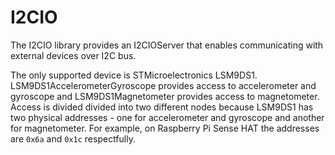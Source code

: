 # I2CIO

The I2CIO library provides an I2CIOServer that enables communicating with external devices over I2C bus.

The only supported device is STMicroelectronics LSM9DS1. LSM9DS1AccelerometerGyroscope provides access to accelerometer
and gyroscope and LSM9DS1Magnetometer provides access to magnetometer. Access is divided divided into two different
nodes because LSM9DS1 has two physical addresses - one for accelerometer and gyroscope and another for magnetometer. For
example, on Raspberry Pi Sense HAT the addresses are `0x6a` and `0x1c` respectfully.
